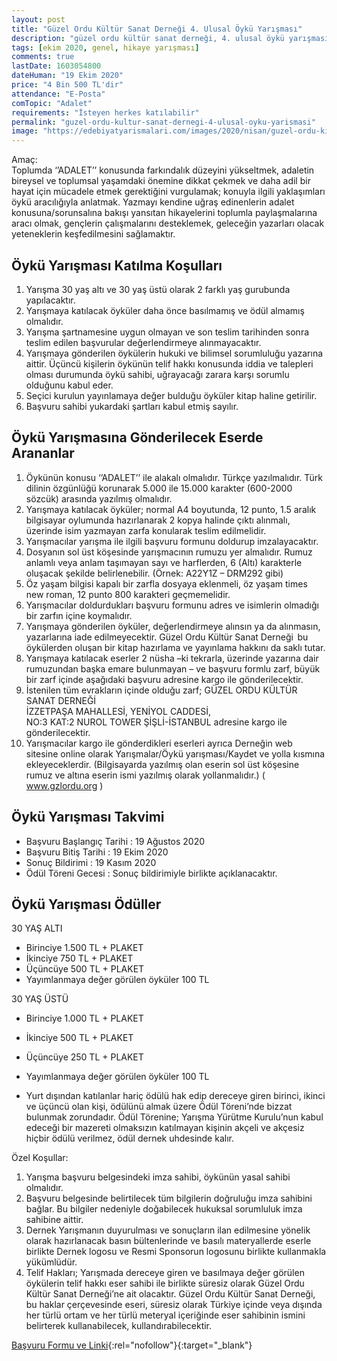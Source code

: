 ```yaml
---
layout: post
title: "Güzel Ordu Kültür Sanat Derneği 4. Ulusal Öykü Yarışması"
description: "güzel ordu kültür sanat derneği, 4. ulusal öykü yarışması 2020"
tags: [ekim 2020, genel, hikaye yarışması]
comments: true
lastDate: 1603054800    
dateHuman: "19 Ekim 2020"
price: "4 Bin 500 TL'dir"
attendance: "E-Posta"
comTopic: "Adalet"
requirements: "İsteyen herkes katılabilir"
permalink: "guzel-ordu-kultur-sanat-dernegi-4-ulusal-oyku-yarismasi"
image: "https://edebiyatyarismalari.com/images/2020/nisan/guzel-ordu-kisa-film-oyku-fotograf-tiyatro-oyunu-yazma-yarismalari.jpg"
---
```


Amaç:  
Toplumda ‘’ADALET’’ konusunda farkındalık düzeyini yükseltmek, adaletin bireysel ve toplumsal yaşamdaki önemine dikkat çekmek ve daha adil bir hayat için mücadele etmek gerektiğini vurgulamak; konuyla ilgili yaklaşımları öykü aracılığıyla anlatmak. Yazmayı kendine uğraş edinenlerin adalet konusuna/sorunsalına bakışı yansıtan hikayelerini toplumla paylaşmalarına aracı olmak, gençlerin çalışmalarını desteklemek, geleceğin yazarları olacak yeteneklerin keşfedilmesini sağlamaktır.  

## Öykü Yarışması Katılma Koşulları
1. Yarışma 30 yaş altı ve 30 yaş üstü olarak 2 farklı yaş gurubunda yapılacaktır.
2. Yarışmaya katılacak öyküler daha önce basılmamış ve ödül almamış olmalıdır.
3. Yarışma şartnamesine uygun olmayan ve son teslim tarihinden sonra teslim edilen başvurular değerlendirmeye alınmayacaktır.
4. Yarışmaya gönderilen öykülerin hukuki ve bilimsel sorumluluğu yazarına aittir. Üçüncü kişilerin öykünün telif hakkı konusunda iddia ve talepleri olması durumunda öykü sahibi, uğrayacağı zarara karşı sorumlu olduğunu kabul eder.
5. Seçici kurulun yayınlamaya değer bulduğu öyküler kitap haline getirilir.
6. Başvuru sahibi yukardaki şartları kabul etmiş sayılır.

## Öykü Yarışmasına Gönderilecek Eserde Arananlar
1. Öykünün konusu ‘’ADALET’’ ile alakalı olmalıdır. Türkçe yazılmalıdır. Türk dilinin özgünlüğü korunarak 5.000 ile 15.000 karakter (600-2000 sözcük) arasında yazılmış olmalıdır.
2. Yarışmaya katılacak öyküler; normal A4 boyutunda, 12 punto, 1.5 aralık bilgisayar oylumunda hazırlanarak 2 kopya halinde çıktı alınmalı, üzerinde isim yazmayan zarfa konularak teslim edilmelidir.
3. Yarışmacılar yarışma ile ilgili başvuru formunu doldurup imzalayacaktır.
4. Dosyanın sol üst köşesinde yarışmacının rumuzu yer almalıdır. Rumuz anlamlı veya anlam taşımayan sayı ve harflerden, 6 (Altı) karakterle oluşacak şekilde belirlenebilir. (Örnek: A22Y1Z – DRM292 gibi)
5. Öz yaşam bilgisi kapalı bir zarfla dosyaya eklenmeli, öz yaşam times new roman, 12 punto 800 karakteri geçmemelidir.
6. Yarışmacılar doldurdukları başvuru formunu adres ve isimlerin olmadığı bir zarfın içine koymalıdır.
7. Yarışmaya gönderilen öyküler, değerlendirmeye alınsın ya da alınmasın, yazarlarına iade edilmeyecektir. Güzel Ordu Kültür Sanat Derneği  bu öykülerden oluşan bir kitap hazırlama ve yayınlama hakkını da saklı tutar.
8. Yarışmaya katılacak eserler 2 nüsha –ki tekrarla, üzerinde yazarına dair rumuzundan başka emare bulunmayan – ve başvuru formlu zarf, büyük bir zarf içinde aşağıdaki başvuru adresine kargo ile gönderilecektir.
9. İstenilen tüm evrakların içinde olduğu zarf;
GÜZEL ORDU KÜLTÜR SANAT DERNEĞİ  
İZZETPAŞA MAHALLESİ, YENİYOL CADDESİ,  
NO:3 KAT:2 NUROL TOWER ŞİŞLİ-İSTANBUL adresine kargo ile gönderilecektir.  
10. Yarışmacılar kargo ile gönderdikleri eserleri ayrıca Derneğin web sitesine online olarak Yarışmalar/Öykü yarışması/Kaydet ve yolla kısmına ekleyeceklerdir. (Bilgisayarda yazılmış olan eserin sol üst köşesine rumuz ve altına eserin ismi yazılmış olarak yollanmalıdır.)
( www.gzlordu.org )

## Öykü Yarışması Takvimi
- Başvuru Başlangıç Tarihi : 19 Ağustos 2020
- Başvuru Bitiş Tarihi : 19 Ekim 2020
- Sonuç Bildirimi : 19 Kasım 2020
- Ödül Töreni Gecesi : Sonuç bildirimiyle birlikte açıklanacaktır.

## Öykü Yarışması Ödüller
30 YAŞ ALTI  
- Birinciye 1.500 TL + PLAKET
- İkinciye 750 TL + PLAKET
- Üçüncüye 500 TL + PLAKET
- Yayımlanmaya değer görülen öyküler 100 TL

30 YAŞ ÜSTÜ  
- Birinciye 1.000 TL + PLAKET
- İkinciye 500 TL + PLAKET
- Üçüncüye 250 TL + PLAKET
- Yayımlanmaya değer görülen öyküler 100 TL

- Yurt dışından katılanlar hariç ödülü hak edip dereceye giren birinci, ikinci ve üçüncü olan kişi, ödülünü almak üzere Ödül Töreni’nde bizzat bulunmak zorundadır. Ödül Törenine; Yarışma Yürütme Kurulu’nun kabul edeceği bir mazereti olmaksızın katılmayan kişinin akçeli ve akçesiz hiçbir ödülü verilmez, ödül dernek uhdesinde kalır.

Özel Koşullar:  
1. Yarışma başvuru belgesindeki imza sahibi, öykünün yasal sahibi olmalıdır.
2. Başvuru belgesinde belirtilecek tüm bilgilerin doğruluğu imza sahibini bağlar. Bu bilgiler nedeniyle doğabilecek hukuksal sorumluluk imza sahibine aittir.
3. Dernek Yarışmanın duyurulması ve sonuçların ilan edilmesine yönelik olarak hazırlanacak basın bültenlerinde ve basılı materyallerde eserle birlikte Dernek logosu ve Resmi Sponsorun logosunu birlikte kullanmakla yükümlüdür.
4. Telif Hakları; Yarışmada dereceye giren ve basılmaya değer görülen öykülerin telif hakkı eser sahibi ile birlikte süresiz olarak Güzel Ordu Kültür Sanat Derneği’ne ait olacaktır. Güzel Ordu Kültür Sanat Derneği, bu haklar çerçevesinde eseri, süresiz olarak Türkiye içinde veya dışında her türlü ortam ve her türlü meteryal içeriğinde eser sahibinin ismini belirterek kullanabilecek, kullandırabilecektir.

[Başvuru Formu ve Linki](http://gzlordu.org/yarismalar/oyku-yarismasi/basvuru-formu?ref=edebiyatyarismalari.com){:rel="nofollow"}{:target="_blank"}

